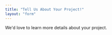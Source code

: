 ```yaml
---
title: "Tell Us About Your Project!"
layout: "form"
---
```


We'd love to learn more details about your project.
